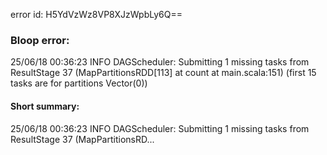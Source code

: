 error id: H5YdVzWz8VP8XJzWpbLy6Q==
### Bloop error:

25/06/18 00:36:23 INFO DAGScheduler: Submitting 1 missing tasks from ResultStage 37 (MapPartitionsRDD[113] at count at main.scala:151) (first 15 tasks are for partitions Vector(0))
#### Short summary: 

25/06/18 00:36:23 INFO DAGScheduler: Submitting 1 missing tasks from ResultStage 37 (MapPartitionsRD...